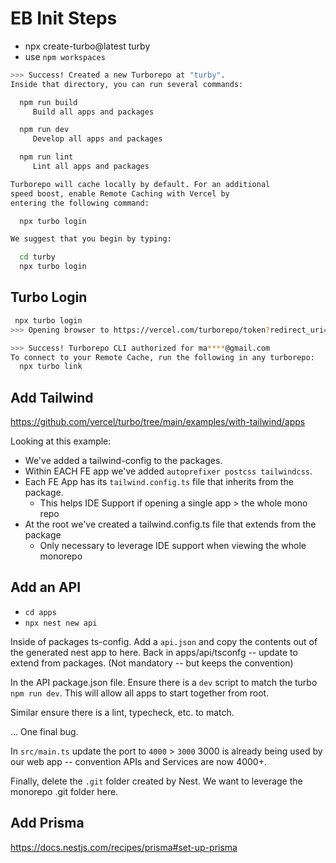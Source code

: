# EB Init Steps

- npx create-turbo@latest turby
- use `npm workspaces`

```sh
>>> Success! Created a new Turborepo at "turby".
Inside that directory, you can run several commands:

  npm run build
     Build all apps and packages

  npm run dev
     Develop all apps and packages

  npm run lint
     Lint all apps and packages

Turborepo will cache locally by default. For an additional
speed boost, enable Remote Caching with Vercel by
entering the following command:

  npx turbo login

We suggest that you begin by typing:

  cd turby
  npx turbo login
```

## Turbo Login

```sh
 npx turbo login
>>> Opening browser to https://vercel.com/turborepo/token?redirect_uri=http%3A%2F%2F127.0.0.1%3A9789

>>> Success! Turborepo CLI authorized for ma****@gmail.com
To connect to your Remote Cache, run the following in any turborepo:
  npx turbo link

```

## Add Tailwind

<https://github.com/vercel/turbo/tree/main/examples/with-tailwind/apps>

Looking at this example:

- We've added a tailwind-config to the packages.
- Within EACH FE app we've added `autoprefixer postcss tailwindcss`.
- Each FE App has its `tailwind.config.ts` file that inherits from the package.
  - This helps IDE Support if opening a single app > the whole mono repo
- At the root we've created a tailwind.config.ts file that extends from the package
  - Only necessary to leverage IDE support when viewing the whole monorepo

## Add an API

- `cd apps`
- `npx nest new api`

Inside of packages ts-config.
Add a `api.json` and copy the contents out of the generated nest app to here.
Back in apps/api/tsconfg -- update to extend from packages.
(Not mandatory -- but keeps the convention)

In the API package.json file.
Ensure there is a `dev` script to match the turbo `npm run dev`.
This will allow all apps to start together from root.

Similar ensure there is a lint, typecheck, etc. to match.

... One final bug.

In `src/main.ts` update the port to `4000` > `3000`
3000 is already being used by our web app -- convention APIs and Services are now 4000+.

Finally, delete the `.git` folder created by Nest.
We want to leverage the monorepo .git folder here.

## Add Prisma

<https://docs.nestjs.com/recipes/prisma#set-up-prisma>
